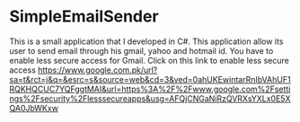 # SimpleEmailSender
This is a small application that I developed in C#.
This application allow its user to send email through his gmail, yahoo and hotmail id. You have to enable less secure access for Gmail. Click on this link to enable less secure access 
https://www.google.com.pk/url?sa=t&rct=j&q=&esrc=s&source=web&cd=3&ved=0ahUKEwintarRnIbVAhUF1RQKHQCUC7YQFggtMAI&url=https%3A%2F%2Fwww.google.com%2Fsettings%2Fsecurity%2Flesssecureapps&usg=AFQjCNGaNiRzQVRXsYXLx0E5XQA0JbWKxw
